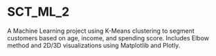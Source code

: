# SCT_ML_2
A Machine Learning project using K-Means clustering to segment customers based on age, income, and spending score. Includes Elbow method and 2D/3D visualizations using Matplotlib and Plotly.

